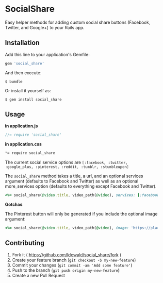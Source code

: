 # SocialShare

Easy helper methods for adding custom social share buttons (Facebook, Twitter, and Google+) to your Rails app.

## Installation

Add this line to your application's Gemfile:

```ruby
gem 'social_share'
```

And then execute:

    $ bundle

Or install it yourself as:

    $ gem install social_share

## Usage

**in application.js**

```javascript
//= require 'social_share'
```

**in application.css**

```css
*= require social_share
```

The current social service options are `[:facebook, :twitter, :google_plus, :pinterest, :reddit, :tumblr, :stumbleupon]`

The `social_share` method takes a title, a url, and an optional services argument (defaults to Facebook and Twitter) as well as an optional more_services option (defaults to everything except Facebook and Twitter).

```ruby
<%= social_share(@video.title, video_path(@video), services: [:facebook, :twitter, :google_plus]) %>
```

**Gotchas**

The Pinterest button will only be generated if you include the optional image argument:
```ruby
<%= social_share(@video.title, video_path(@video), image: 'https://placekitten.com/g/500/300') %>
```

## Contributing

1. Fork it ( https://github.com/ldewald/social_share/fork )
2. Create your feature branch (`git checkout -b my-new-feature`)
3. Commit your changes (`git commit -am 'Add some feature'`)
4. Push to the branch (`git push origin my-new-feature`)
5. Create a new Pull Request
